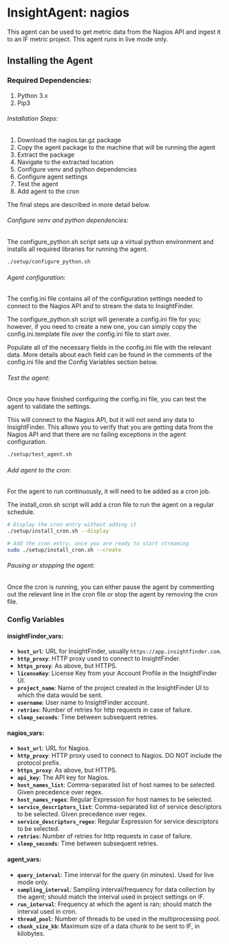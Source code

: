 # InsightAgent: nagios

This agent can be used to get metric data from the Nagios API and ingest it to an IF metric project. This agent runs in live mode only.

## Installing the Agent

### Required Dependencies:
1. Python 3.x 
1. Pip3

###### Installation Steps:
1. Download the nagios.tar.gz package
1. Copy the agent package to the machine that will be running the agent
1. Extract the package
1. Navigate to the extracted location 
1. Configure venv and python dependencies
1. Configure agent settings
1. Test the agent
1. Add agent to the cron

The final steps are described in more detail below. 

###### Configure venv and python dependencies:
The configure_python.sh script sets up a virtual python environment and installs all required libraries for running the agent. 

```bash
./setup/configure_python.sh
```

###### Agent configuration:
The config.ini file contains all of the configuration settings needed to connect to the Nagios API and to stream the data to InsightFinder.

The configure_python.sh script will generate a config.ini file for you; however, if you need to create a new one, you can simply copy the config.ini.template file over the config.ini file to start over. 

Populate all of the necessary fields in the config.ini file with the relevant data. More details about each field can be found in the comments of the config.ini file and the Config Variables section below. 

###### Test the agent:
Once you have finished configuring the config.ini file, you can test the agent to validate the settings. 

This will connect to the Nagios API, but it will not send any data to InsightFinder. This allows you to verify that you are getting data from the Nagios API and that there are no failing exceptions in the agent configuration. 

```bash
./setup/test_agent.sh
```

###### Add agent to the cron:
For the agent to run continuously, it will need to be added as a cron job. 

The install_cron.sh script will add a cron file to run the agent on a regular schedule.

```bash
# Display the cron entry without adding it 
./setup/install_cron.sh --display

# Add the cron entry, once you are ready to start streaming
sudo ./setup/install_cron.sh --create
```

###### Pausing or stopping the agent:
Once the cron is running, you can either pause the agent by commenting out the relevant line in the cron file or stop the agent by removing the cron file. 

### Config Variables

#### insightFinder_vars:
* **`host_url`**: URL for InsightFinder, usually `https://app.insightfinder.com`.
* **`http_proxy`**: HTTP proxy used to connect to InsightFinder.
* **`https_proxy`**: As above, but HTTPS.
* **`licenseKey`**: License Key from your Account Profile in the InsightFinder UI.
* **`project_name`**: Name of the project created in the InsightFinder UI to which the data would be sent.
* **`username`**: User name to InsightFinder account.
* **`retries`**: Number of retries for http requests in case of failure.
* **`sleep_seconds`**: Time between subsequent retries.

#### nagios_vars:
* **`host_url`**: URL for Nagios.
* **`http_proxy`**: HTTP proxy used to connect to Nagios. DO NOT include the protocol prefix.
* **`https_proxy`**: As above, but HTTPS.
* **`api_key`**: The API key for Nagios.
* **`host_names_list`**: Comma-separated list of host names to be selected. Given precedence over regex.
* **`host_names_regex`**: Regular Expression for host names to be selected.
* **`service_descriptors_list`**: Comma-separated list of service descriptors to be selected. Given precedence over regex.
* **`service_descriptors_regex`**: Regular Expression for service descriptors to be selected.
* **`retries`**: Number of retries for http requests in case of failure.
* **`sleep_seconds`**: Time between subsequent retries.

#### agent_vars:
* **`query_interval`**: Time interval for the query (in minutes). Used for live mode only.
* **`sampling_interval`**: Sampling interval/frequency for data collection by the agent; should match the interval used in project settings on IF.
* **`run_interval`**: Frequency at which the agent is ran; should match the interval used in cron.
* **`thread_pool`**: Number of threads to be used in the multiprocessing pool.
* **`chunk_size_kb`**: Maximum size of a data chunk to be sent to IF, in kilobytes.
